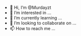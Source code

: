 - 👋 Hi, I’m @Murdayzt
- 👀 I’m interested in ...
- 🌱 I’m currently learning ...
- 💞️ I’m looking to collaborate on ...
- 📫 How to reach me ...

<!---
Murdayzt/Murdayzt is a ✨ special ✨ repository because its `README.md` (this file) appears on your GitHub profile.
You can click the Preview link to take a look at your changes.
--->
